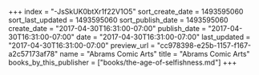 +++
index = "-JsSkUK0btXr1f22V1O5"
sort_create_date = 1493595060
sort_last_updated = 1493595060
sort_publish_date = 1493595060
create_date = "2017-04-30T16:31:00-07:00"
publish_date = "2017-04-30T16:31:00-07:00"
date = "2017-04-30T16:31:00-07:00"
last_updated = "2017-04-30T16:31:00-07:00"
preview_url = "cc978398-e25b-1157-f167-a2c57173af78"
name = "Abrams Comic Arts"
title = "Abrams Comic Arts"
books_by_this_publisher = ["books/the-age-of-selfishness.md"]
+++

